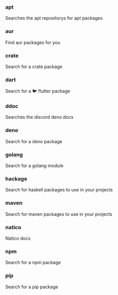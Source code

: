 ### apt
Searches the apt repositorys for apt packages

### aur
Find aur packages for you

### crate
Search for a crate package

### dart
Search for a 🐦 flutter package

### ddoc
Searches the discord deno docs

### deno
Search for a deno package

### golang
Search for a golang module

### hackage
Search for haskell packages to use in your projects

### maven
Search for maven packages to use in your projects

### natico
Natico docs

### npm
Search for a npm package

### pip
Search for a pip package
